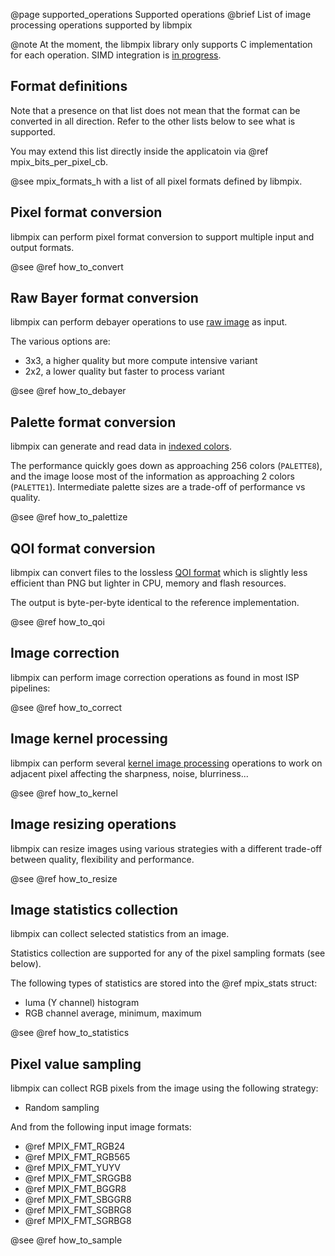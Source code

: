 @page supported_operations Supported operations
@brief List of image processing operations supported by libmpix

@note At the moment, the libmpix library only supports C implementation for each operation.
SIMD integration is [in progress](https://github.com/libmpix/libmpix/issues/3).

## Format definitions

Note that a presence on that list does not mean that the format can be converted in all direction.
Refer to the other lists below to see what is supported.

You may extend this list directly inside the applicatoin via @ref mpix_bits_per_pixel_cb.

@see mpix_formats_h with a list of all pixel formats defined by libmpix.

## Pixel format conversion

libmpix can perform pixel format conversion to support multiple input and output formats.

@see @ref how_to_convert

## Raw Bayer format conversion

libmpix can perform debayer operations to use
[raw image](https://en.wikipedia.org/wiki/Bayer_filter) as input.

The various options are:

- 3x3, a higher quality but more compute intensive variant
- 2x2, a lower quality but faster to process variant

@see @ref how_to_debayer

## Palette format conversion

libmpix can generate and read data in [indexed colors](https://en.wikipedia.org/wiki/Indexed_color).

The performance quickly goes down as approaching 256 colors (`PALETTE8`),
and the image loose most of the information as approaching 2 colors (`PALETTE1`).
Intermediate palette sizes are a trade-off of performance vs quality.

@see @ref how_to_palettize

## QOI format conversion

libmpix can convert files to the lossless [QOI format](https://qoiformat.org/) which is slightly
less efficient than PNG but lighter in CPU, memory and flash resources.

The output is byte-per-byte identical to the reference implementation.

@see @ref how_to_qoi

## Image correction

libmpix can perform image correction operations as found in most ISP pipelines:

@see @ref how_to_correct

## Image kernel processing

libmpix can perform several
[kernel image processing](https://en.wikipedia.org/wiki/Kernel_(image_processing))
operations to work on adjacent pixel affecting the sharpness, noise, blurriness...

@see @ref how_to_kernel

## Image resizing operations

libmpix can resize images using various strategies with a different trade-off between quality,
flexibility and performance.

@see @ref how_to_resize

## Image statistics collection

libmpix can collect selected statistics from an image.

Statistics collection are supported for any of the pixel sampling formats (see below).

The following types of statistics are stored into the @ref mpix_stats struct:

- luma (Y channel) histogram
- RGB channel average, minimum, maximum

@see @ref how_to_statistics

## Pixel value sampling

libmpix can collect RGB pixels from the image using the following strategy:

- Random sampling

And from the following input image formats:

- @ref MPIX_FMT_RGB24
- @ref MPIX_FMT_RGB565
- @ref MPIX_FMT_YUYV
- @ref MPIX_FMT_SRGGB8
- @ref MPIX_FMT_BGGR8
- @ref MPIX_FMT_SBGGR8
- @ref MPIX_FMT_SGBRG8
- @ref MPIX_FMT_SGRBG8

@see @ref how_to_sample
